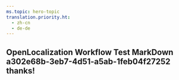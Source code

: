 ```yaml
---
ms.topic: hero-topic
translation.priority.ht: 
  - zh-cn
  - de-de
---
```

## OpenLocalization Workflow Test MarkDown a302e68b-3eb7-4d51-a5ab-1feb04f27252 thanks!
